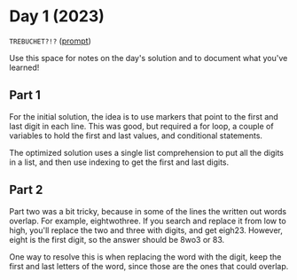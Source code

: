 # Day 1 (2023)

`TREBUCHET?!?` ([prompt](https://adventofcode.com/2023/day/1))

Use this space for notes on the day's solution and to document what you've learned!

## Part 1

For the initial solution, the idea is to use markers that point to the first
and last digit in each line. This was good, but required a for loop, a couple
of variables to hold the first and last values, and conditional statements.

The optimized solution uses a single list comprehension to put all the digits
in a list, and then use indexing to get the first and last digits.

## Part 2

Part two was a bit tricky, because in some of the lines the written out words overlap.
For example, eightwothree. If you search and replace it from low to high, you'll replace
the two and three with digits, and get eigh23. However, eight is the first digit, so the
answer should be 8wo3 or 83.

One way to resolve this is when replacing the word with the digit, keep the first and
last letters of the word, since those are the ones that could overlap.
